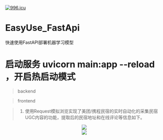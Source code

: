[![996.icu](https://img.shields.io/badge/link-996.icu-red.svg)](https://996.icu)


# EasyUse_FastApi
快速使用FastAPI部署机器学习模型


# 启动服务 uvicorn main:app --reload ，开启热启动模式

> backend 




> frontend 

> 1.   使用Request模拟浏览实现了美团/携程民宿的实时自动化的采集民宿UGC内容的功能，提取后的民宿地址和在线评论等信息如下。

<div align=center><img  src="https://github.com/CarryChang/Real_Time_DataMining_Sortware/blob/master/pic/meituan.png"></div>
<div align=center><img  src="https://github.com/CarryChang/Real_Time_DataMining_Sortware/blob/master/pic/data_collector.png"></div>


